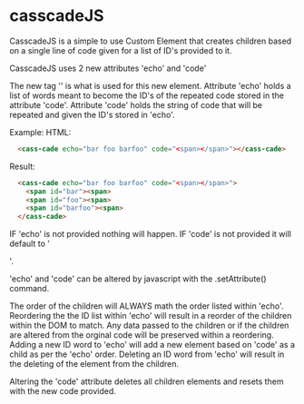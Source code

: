 # casscadeJS
CasscadeJS is a simple to use Custom Element that creates children based on a single line of code given for a list of ID's provided to it.

CasscadeJS uses 2 new attributes 'echo' and 'code'

The new tag '<cass-cade>' is what is used for this new element.
Attribute 'echo' holds a list of words meant to become the ID's of the repeated code stored in the attribute 'code'.
Attribute 'code' holds the string of code that will be repeated and given the ID's stored in 'echo'.

Example:
HTML:
```html
  <cass-cade echo="bar foo barfoo" code="<span></span>"></cass-cade>
```

Result:
```html
  <cass-cade echo="bar foo barfoo" code="<span></span>">
    <span id="bar"><span>
    <span id="foo"><span>
    <span id="barfoo"><span>
  </cass-cade>
```

IF 'echo' is not provided nothing will happen.
IF 'code' is not provided it will default to '<div></div>'.

'echo' and 'code' can be altered by javascript with the .setAttribute() command.

The order of the children will ALWAYS math the order listed within 'echo'.
Reordering the the ID list within 'echo' will result in a reorder of the children within the DOM to match.
Any data passed to the children or if the children are altered from the orginal code will be preserved within a reordering.
Adding a new ID word to 'echo' will add a new element based on 'code' as a child as per the 'echo' order.
Deleting an ID word from 'echo' will result in the deleting of the element from the children.

Altering the 'code' attribute deletes all children elements and resets them with the new code provided.
